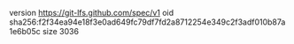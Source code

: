 version https://git-lfs.github.com/spec/v1
oid sha256:f2f34ea94e18f3e0ad649fc79df7fd2a8712254e349c2f3adf010b87a1e6b05c
size 3036
